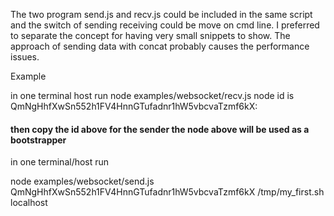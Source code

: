 The two program send.js and recv.js could be included in the same script and the switch of sending receiving could be move on cmd line. I preferred to separate the concept for having very small snippets to show.
The approach of sending data with concat probably causes the performance issues.



Example

in one terminal host run 
node examples/websocket/recv.js
node id is QmNgHhfXwSn552h1FV4HnnGTufadnr1hW5vbcvaTzmf6kX:

#### then copy the id above for the sender the node above will be used as a bootstrapper

in one terminal/host run

node examples/websocket/send.js QmNgHhfXwSn552h1FV4HnnGTufadnr1hW5vbcvaTzmf6kX /tmp/my_first.sh localhost


